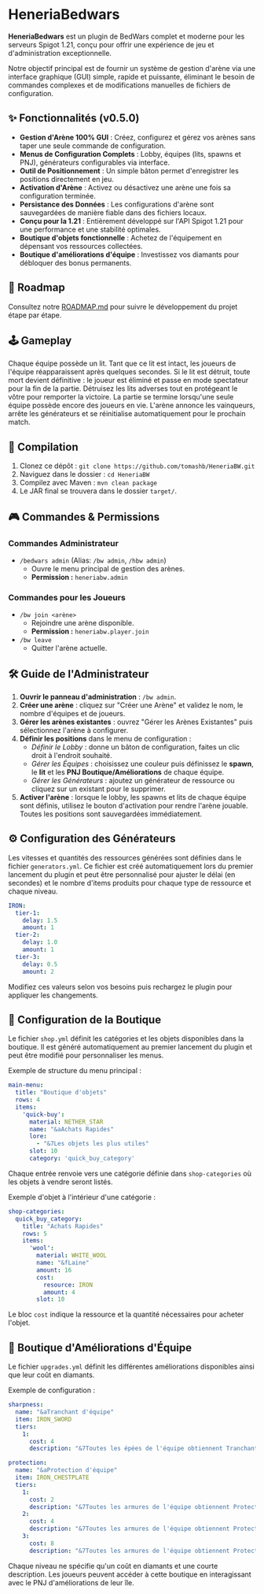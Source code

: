 # HeneriaBedwars

**HeneriaBedwars** est un plugin de BedWars complet et moderne pour les serveurs Spigot 1.21, conçu pour offrir une expérience de jeu et d'administration exceptionnelle.

Notre objectif principal est de fournir un système de gestion d'arène via une interface graphique (GUI) simple, rapide et puissante, éliminant le besoin de commandes complexes et de modifications manuelles de fichiers de configuration.

## ✨ Fonctionnalités (v0.5.0)

- **Gestion d'Arène 100% GUI** : Créez, configurez et gérez vos arènes sans taper une seule commande de configuration.
- **Menus de Configuration Complets** : Lobby, équipes (lits, spawns et PNJ), générateurs configurables via interface.
- **Outil de Positionnement** : Un simple bâton permet d'enregistrer les positions directement en jeu.
- **Activation d'Arène** : Activez ou désactivez une arène une fois sa configuration terminée.
- **Persistance des Données** : Les configurations d'arène sont sauvegardées de manière fiable dans des fichiers locaux.
- **Conçu pour la 1.21** : Entièrement développé sur l'API Spigot 1.21 pour une performance et une stabilité optimales.
- **Boutique d'objets fonctionnelle** : Achetez de l'équipement en dépensant vos ressources collectées.
- **Boutique d'améliorations d'équipe** : Investissez vos diamants pour débloquer des bonus permanents.

## 🚀 Roadmap

Consultez notre [ROADMAP.md](ROADMAP.md) pour suivre le développement du projet étape par étape.

## 🕹️ Gameplay

Chaque équipe possède un lit. Tant que ce lit est intact, les joueurs de l'équipe réapparaissent après quelques secondes.
Si le lit est détruit, toute mort devient définitive : le joueur est éliminé et passe en mode spectateur pour la fin de la partie.
Détruisez les lits adverses tout en protégeant le vôtre pour remporter la victoire.
La partie se termine lorsqu'une seule équipe possède encore des joueurs en vie. L'arène annonce les vainqueurs, arrête les générateurs et se réinitialise automatiquement pour le prochain match.

## 🔧 Compilation

1.  Clonez ce dépôt : `git clone https://github.com/tomashb/HeneriaBW.git`
2.  Naviguez dans le dossier : `cd HeneriaBW`
3.  Compilez avec Maven : `mvn clean package`
4.  Le JAR final se trouvera dans le dossier `target/`.

## 🎮 Commandes & Permissions

### Commandes Administrateur
- `/bedwars admin` (Alias: `/bw admin`, `/hbw admin`)
  - Ouvre le menu principal de gestion des arènes.
  - **Permission :** `heneriabw.admin`

### Commandes pour les Joueurs
- `/bw join <arène>`
  - Rejoindre une arène disponible.
  - **Permission :** `heneriabw.player.join`
- `/bw leave`
  - Quitter l'arène actuelle.

## 🛠️ Guide de l'Administrateur

1. **Ouvrir le panneau d'administration** : `/bw admin`.
2. **Créer une arène** : cliquez sur "Créer une Arène" et validez le nom, le nombre d'équipes et de joueurs.
3. **Gérer les arènes existantes** : ouvrez "Gérer les Arènes Existantes" puis sélectionnez l'arène à configurer.
4. **Définir les positions** dans le menu de configuration :
   - *Définir le Lobby* : donne un bâton de configuration, faites un clic droit à l'endroit souhaité.
   - *Gérer les Équipes* : choisissez une couleur puis définissez le **spawn**, le **lit** et les **PNJ Boutique/Améliorations** de chaque équipe.
   - *Gérer les Générateurs* : ajoutez un générateur de ressource ou cliquez sur un existant pour le supprimer.
5. **Activer l'arène** : lorsque le lobby, les spawns et lits de chaque équipe sont définis, utilisez le bouton d'activation pour rendre l'arène jouable. Toutes les positions sont sauvegardées immédiatement.

## ⚙️ Configuration des Générateurs

Les vitesses et quantités des ressources générées sont définies dans le fichier `generators.yml`. Ce fichier est créé automatiquement lors du premier lancement du plugin et peut être personnalisé pour ajuster le délai (en secondes) et le nombre d'items produits pour chaque type de ressource et chaque niveau.

```yaml
IRON:
  tier-1:
    delay: 1.5
    amount: 1
  tier-2:
    delay: 1.0
    amount: 1
  tier-3:
    delay: 0.5
    amount: 2
```

Modifiez ces valeurs selon vos besoins puis rechargez le plugin pour appliquer les changements.

## 🛒 Configuration de la Boutique

Le fichier `shop.yml` définit les catégories et les objets disponibles dans la boutique. Il est généré automatiquement au premier lancement du plugin et peut être modifié pour personnaliser les menus.

Exemple de structure du menu principal :

```yaml
main-menu:
  title: "Boutique d'objets"
  rows: 4
  items:
    'quick-buy':
      material: NETHER_STAR
      name: "&aAchats Rapides"
      lore:
        - "&7Les objets les plus utiles"
      slot: 10
      category: 'quick_buy_category'
```

Chaque entrée renvoie vers une catégorie définie dans `shop-categories` où les objets à vendre seront listés.

Exemple d'objet à l'intérieur d'une catégorie :

```yaml
shop-categories:
  quick_buy_category:
    title: "Achats Rapides"
    rows: 5
    items:
      'wool':
        material: WHITE_WOOL
        name: "&fLaine"
        amount: 16
        cost:
          resource: IRON
          amount: 4
        slot: 10
```

Le bloc `cost` indique la ressource et la quantité nécessaires pour acheter l'objet.

## 🔨 Boutique d'Améliorations d'Équipe

Le fichier `upgrades.yml` définit les différentes améliorations disponibles ainsi que leur coût en diamants.

Exemple de configuration :

```yaml
sharpness:
  name: "&aTranchant d'équipe"
  item: IRON_SWORD
  tiers:
    1:
      cost: 4
      description: "&7Toutes les épées de l'équipe obtiennent Tranchant I."

protection:
  name: "&aProtection d'équipe"
  item: IRON_CHESTPLATE
  tiers:
    1:
      cost: 2
      description: "&7Toutes les armures de l'équipe obtiennent Protection I."
    2:
      cost: 4
      description: "&7Toutes les armures de l'équipe obtiennent Protection II."
    3:
      cost: 8
      description: "&7Toutes les armures de l'équipe obtiennent Protection III."
```

Chaque niveau ne spécifie qu'un coût en diamants et une courte description. Les joueurs peuvent accéder à cette boutique en interagissant avec le PNJ d'améliorations de leur île.
